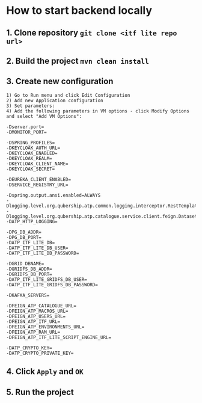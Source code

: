 # How to start backend locally

## 1. Clone repository `git clone <itf lite repo url>`

## 2. Build the project `mvn clean install`

## 3. Create new configuration

    1) Go to Run menu and click Edit Configuration
    2) Add new Application configuration
    3) Set parameters:
    4) Add the following parameters in VM options - click Modify Options and select "Add VM Options":
```properties
-Dserver.port=
-DMONITOR_PORT=

-DSPRING_PROFILES=
-DKEYCLOAK_AUTH_URL=
-DKEYCLOAK_ENABLED=
-DKEYCLOAK_REALM=
-DKEYCLOAK_CLIENT_NAME=
-DKEYCLOAK_SECRET=

-DEUREKA_CLIENT_ENABLED=
-DSERVICE_REGISTRY_URL=

-Dspring.output.ansi.enabled=ALWAYS
-Dlogging.level.org.qubership.atp.common.logging.interceptor.RestTemplateLogInterceptor=info
-Dlogging.level.org.qubership.atp.catalogue.service.client.feign.DatasetFeignClient=info
-DATP_HTTP_LOGGING=

-DPG_DB_ADDR=
-DPG_DB_PORT=
-DATP_ITF_LITE_DB=
-DATP_ITF_LITE_DB_USER=
-DATP_ITF_LITE_DB_PASSWORD=

-DGRID_DBNAME=
-DGRIDFS_DB_ADDR=
-DGRIDFS_DB_PORT=
-DATP_ITF_LITE_GRIDFS_DB_USER=
-DATP_ITF_LITE_GRIDFS_DB_PASSWORD=

-DKAFKA_SERVERS=

-DFEIGN_ATP_CATALOGUE_URL=
-DFEIGN_ATP_MACROS_URL=
-DFEIGN_ATP_USERS_URL=
-DFEIGN_ATP_ITF_URL=
-DFEIGN_ATP_ENVIRONMENTS_URL=
-DFEIGN_ATP_RAM_URL=
-DFEIGN_ATP_ITF_LITE_SCRIPT_ENGINE_URL=

-DATP_CRYPTO_KEY=
-DATP_CRYPTO_PRIVATE_KEY=
```

## 4. Click `Apply` and `OK`

## 5. Run the project

